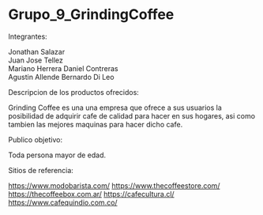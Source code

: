 # Grupo_9_GrindingCoffee

Integrantes:

Jonathan Salazar	
Juan Jose Tellez	
Mariano Herrera	
Daniel Contreras	
Agustin Allende	
Bernardo Di Leo	

Descripcion de los productos ofrecidos:

Grinding Coffee es una una empresa que ofrece a sus usuarios la posibilidad de adquirir cafe de calidad para hacer en sus hogares, asi como tambien las mejores maquinas para hacer dicho cafe.

Publico objetivo:

Toda persona mayor de edad.

Sitios de referencia:

https://www.modobarista.com/
https://www.thecoffeestore.com/
https://thecoffeebox.com.ar/
https://cafecultura.cl/
https://www.cafequindio.com.co/